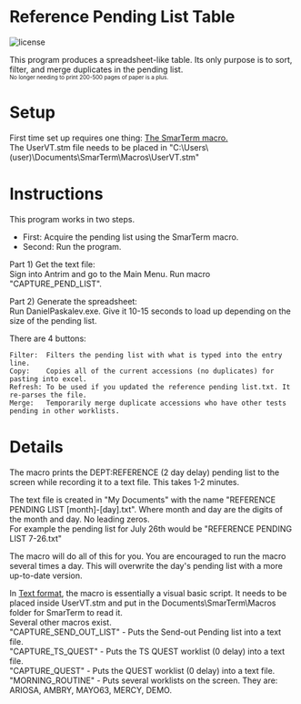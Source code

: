 # Reference Pending List Table
![license](https://img.shields.io/github/license/dpaskal/newpython?style=plastic "License")  

This program produces a spreadsheet-like table. Its only purpose is to sort, filter, and merge duplicates in the pending list.  
<sub><sup>No longer needing to print 200-500 pages of paper is a plus.</sup></sub>

# Setup
First time set up requires one thing: [The SmarTerm macro.](https://github.com/dpaskal/newpython/blob/master/UserVT.stm)  
The UserVT.stm file needs to be placed in "C:\Users\\(user)\Documents\SmarTerm\Macros\UserVT.stm"  

# Instructions  
This program works in two steps.  
* First: Acquire the pending list using the SmarTerm macro.  
* Second: Run the program.

Part 1) Get the text file:  
Sign into Antrim and go to the Main Menu. Run macro "CAPTURE_PEND_LIST".

Part 2) Generate the spreadsheet:  
Run DanielPaskalev.exe. Give it 10-15 seconds to load up depending on the size of the pending list.  

There are 4 buttons:

    Filter:  Filters the pending list with what is typed into the entry line.  
    Copy:    Copies all of the current accessions (no duplicates) for pasting into excel.  
    Refresh: To be used if you updated the reference pending list.txt. It re-parses the file.  
    Merge:   Temporarily merge duplicate accessions who have other tests pending in other worklists.

# Details

The macro prints the DEPT:REFERENCE (2 day delay) pending list to the screen while recording it to a text file. This takes 1-2 minutes.

The text file is created in "My Documents" with the name "REFERENCE PENDING LIST [month]-[day].txt". Where month and day are the digits of the month and day. No leading zeros.  
For example the pending list for July 26th would be "REFERENCE PENDING LIST 7-26.txt"  

The macro will do all of this for you. You are encouraged to run the macro several times a day. This will overwrite the day's pending list with a more up-to-date version.


In [Text format](https://0bin.net/paste/W46-CwVSK8K0Lcfp#wN1opncV7E2R+AI-JPko++iSPiie0slujtKgD3Fk3+S), the macro is essentially a visual basic script. It needs to be placed inside UserVT.stm and put in the Documents\SmarTerm\Macros folder for SmarTerm to read it.  
Several other macros exist.  
"CAPTURE_SEND_OUT_LIST" - Puts the Send-out Pending list into a text file.  
"CAPTURE_TS_QUEST" - Puts the TS QUEST worklist (0 delay) into a text file.  
"CAPTURE_QUEST" - Puts the QUEST worklist (0 delay) into a text file.  
"MORNING_ROUTINE" - Puts several worklists on the screen. They are: ARIOSA, AMBRY, MAYO63, MERCY, DEMO.
